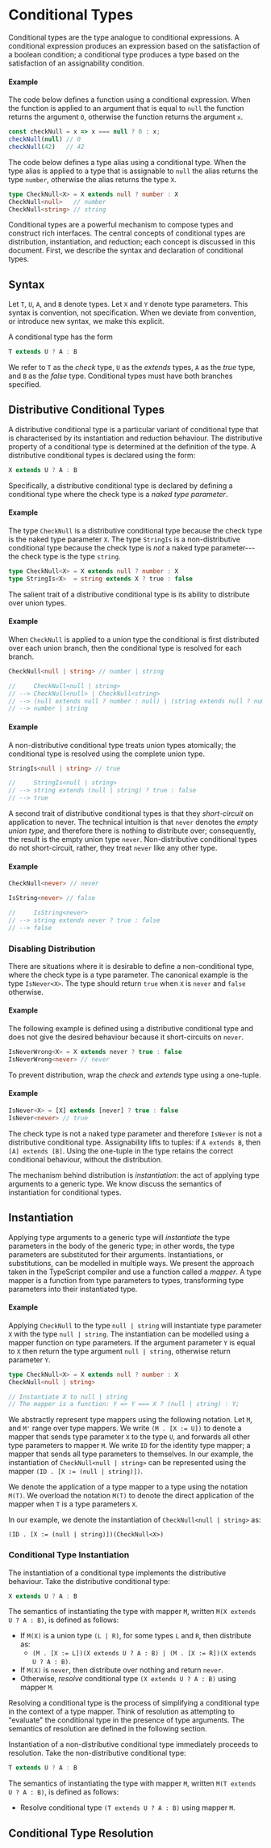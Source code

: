 # Conditional Types

Conditional types are the type analogue to conditional expressions. A conditional expression produces an expression based on the satisfaction of a boolean condition; a conditional type produces a type based on the satisfaction of an assignability condition.

#### Example
The code below defines a function using a conditional expression. When the function is applied to an argument that is equal to `null` the function returns the argument `0`, otherwise the function returns the argument `x`.
```ts
const checkNull = x => x === null ? 0 : x;
checkNull(null) // 0
checkNull(42)   // 42
```

The code below defines a type alias using a conditional type. When the type alias is applied to a type that is assignable to `null` the alias returns the type `number`, otherwise the alias returns the type `X`.
```ts
type CheckNull<X> = X extends null ? number : X
CheckNull<null>   // number
CheckNull<string> // string
```


Conditional types are a powerful mechanism to compose types and construct rich interfaces. The central concepts of conditional types are distribution, instantiation, and reduction; each concept is discussed in this document. First, we describe the syntax and declaration of conditional types.

## Syntax

Let `T`, `U`, `A`, and `B` denote types. Let `X` and `Y` denote type parameters. This syntax is convention, not specification. When we deviate from convention, or introduce new syntax, we make this explicit.

A conditional type has the form
```ts
T extends U ? A : B
```

We refer to `T` as the _check_ type, `U` as the _extends_ types, `A` as the _true_ type, and `B` as the _false_ type. Conditional types must have both branches specified.

## Distributive Conditional Types

A distributive conditional type is a particular variant of conditional type that is characterised by its instantiation and reduction behaviour. The distributive property of a conditional type is determined at the definition of the type. A distributive conditional types is declared using the form:

```ts
X extends U ? A : B
```

Specifically, a distributive conditional type is declared by defining a conditional type where the check type is a _naked type parameter_.

#### Example

The type `CheckNull` is a distributive conditional type because the check type is the naked type parameter `X`. The type `StringIs` is a non-distributive conditional type because the check type is _not_ a naked type parameter---the check type is the type `string`.
```ts
type CheckNull<X> = X extends null ? number : X
type StringIs<X>  = string extends X ? true : false
```

The salient trait of a distributive conditional type is its ability to distribute over union types.

#### Example
When `CheckNull` is applied to a union type the conditional is first distributed over each union branch, then the conditional type is resolved for each branch.
```ts
CheckNull<null | string> // number | string

//     CheckNull<null | string>
// --> CheckNull<null> | CheckNull<string>
// --> (null extends null ? number : null) | (string extends null ? number : string)
// --> number | string
```

#### Example
A non-distributive conditional type  treats union types atomically; the conditional type is resolved using the complete union type.
```ts
StringIs<null | string> // true

//     StringIs<null | string>
// --> string extends (null | string) ? true : false
// --> true
```

A second trait of distributive conditional types is that they _short-circuit_ on application to never. The technical intuition is that `never` denotes the _empty union type_, and therefore there is nothing to distribute over; consequently, the result is the empty union type `never`. Non-distributive conditional types do not short-circuit, rather, they treat `never` like any other type.

#### Example
```ts
CheckNull<never> // never

IsString<never> // false

//     IsString<never>
// --> string extends never ? true : false
// --> false
```

### Disabling Distribution

There are situations where it is desirable to define a non-conditional type, where the check type is a type parameter. The canonical example is the type `IsNever<X>`. The type should return `true` when `X` is `never` and `false` otherwise.

#### Example
The following example is defined using a distributive conditional type and does not give the desired behaviour because it short-circuits on `never`.
```ts
IsNeverWrong<X> = X extends never ? true : false
IsNeverWrong<never> // never
```

To prevent distribution, wrap the _check_ and _extends_ type using a one-tuple.

#### Example
```ts
IsNever<X> = [X] extends [never] ? true : false
IsNever<never> // true
```

The check type is not a naked type parameter and therefore `IsNever` is not a distributive conditional type. Assignability lifts to tuples: if `A extends B`, then `[A] extends [B]`. Using the one-tuple in the type retains the correct conditional behaviour, without the distribution.

The mechanism behind distribution is _instantiation_: the act of applying type arguments to a generic type. We know discuss the semantics of instantiation for conditional types.

## Instantiation

Applying type arguments to a generic type will _instantiate_ the type parameters in the body of the generic type; in other words, the type parameters are substituted for their arguments. Instantiations, or substitutions, can be modelled in multiple ways. We present the approach taken in the TypeScript compiler and use a function called a _mapper_. A type mapper is a function from type parameters to types, transforming type parameters into their instantiated type.

#### Example
Applying `CheckNull` to the type `null | string` will instantiate type parameter `X` with the type `null | string`. The instantiation can be modelled using a mapper function on type parameters. If the argument parameter `Y` is equal to `X` then return the type argument `null | string`, otherwise return parameter `Y`.
```ts
type CheckNull<X> = X extends null ? number : X
CheckNull<null | string>

// Instantiate X to null | string
// The mapper is a function: Y => Y === X ? (null | string) : Y;
```

We abstractly represent type mappers using the following notation. Let `M`, and `M'` range over type mappers. We write `(M . [X := U])` to denote a mapper that sends type parameter `X` to the type `U`, and forwards all other type parameters to mapper `M`. We write `ID` for the identity type mapper; a mapper that sends all type parameters to themselves. In our example, the instantiation of `CheckNull<null | string>` can be represented using the mapper `(ID . [X := (null | string)])`.

We denote the application of a type mapper to a type using the notation `M(T)`. We overload the notation `M(T)` to denote the direct application of the mapper when `T` is a type parameters `X`. 

In our example, we denote the instantiation of `CheckNull<null | string>` as:
```
(ID . [X := (null | string)])(CheckNull<X>)
```

### Conditional Type Instantiation

The instantiation of a conditional type implements the distributive behaviour. Take the distributive conditional type:
```ts
X extends U ? A : B
```

The semantics of instantiating the type with mapper `M`, written `M(X extends U ? A : B)`, is defined as follows:

- If `M(X)` is a union type `(L | R)`, for some types `L` and `R`, then distribute as:
    * `(M . [X := L])(X extends U ? A : B) | (M . [X := R])(X extends U ? A : B)`.
- If `M(X)` is `never`, then distribute over nothing and return `never`.
- Otherwise, _resolve_ conditional type `(X extends U ? A : B)` using mapper `M`.

Resolving a conditional type is the process of simplifying a conditional type in the context of a type mapper. Think of resolution as attempting to "evaluate" the conditional type in the presence of type arguments. The semantics of resolution are defined in the following section.

Instantiation of a non-distributive conditional type immediately proceeds to resolution. Take the non-distributive conditional type:
```ts
T extends U ? A : B
```

The semantics of instantiating the type with mapper `M`, written `M(T extends U ? A : B)`, is defined as follows:

- Resolve conditional type `(T extends U ? A : B)` using mapper `M`.


## Conditional Type Resolution






